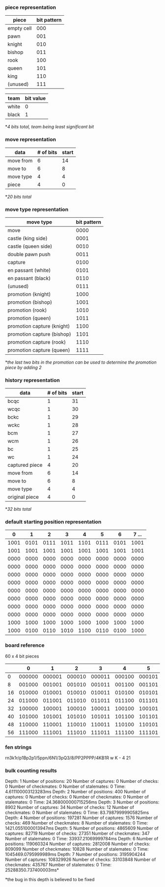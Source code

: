 ### piece representation

| piece      | bit pattern |
| ---------- | ----------- |
| empty cell | 000         |
| pawn       | 001         |
| knight     | 010         |
| bishop     | 011         |
| rook       | 100         |
| queen      | 101         |
| king       | 110         |
| (unused)   | 111         |

| team  | bit value |
| ----- | --------- |
| white | 0         |
| black | 1         |

\*_4 bits total, team being least significant bit_

### move representation

| data      | # of bits | start |
| --------- | --------- | ----- |
| move from | 6         | 14    |
| move to   | 6         | 8     |
| move type | 4         | 4     |
| piece     | 4         | 0     |

\*_20 bits total_

### move type representation

| move type                  | bit pattern |
| -------------------------- | ----------- |
| move                       | 0000        |
| castle (king side)         | 0001        |
| castle (queen side)        | 0010        |
| double pawn push           | 0011        |
| capture                    | 0100        |
| en passant (white)         | 0101        |
| en passant (black)         | 0110        |
| (unused)                   | 0111        |
| promotion (knight)         | 1000        |
| promotion (bishop)         | 1001        |
| promotion (rook)           | 1010        |
| promotion (queen)          | 1011        |
| promotion capture (knight) | 1100        |
| promotion capture (bishop) | 1101        |
| promotion capture (rook)   | 1110        |
| promotion capture (queen)  | 1111        |

\*_the last two bits in the promotion can be used to determine the promotion piece by adding 2_

### history representation

| data           | # of bits | start |
| -------------- | --------- | ----- |
| bcqc           | 1         | 31    |
| wcqc           | 1         | 30    |
| bckc           | 1         | 29    |
| wckc           | 1         | 28    |
| bcm            | 1         | 27    |
| wcm            | 1         | 26    |
| bc             | 1         | 25    |
| wc             | 1         | 24    |
| captured piece | 4         | 20    |
| move from      | 6         | 14    |
| move to        | 6         | 8     |
| move type      | 4         | 4     |
| original piece | 4         | 0     |

\*_32 bits total_

### default starting position representation

| 0    | 1    | 2    | 3    | 4    | 5    | 6    | 7 ... |
| ---- | ---- | ---- | ---- | ---- | ---- | ---- | ----- |
| 1001 | 0101 | 0111 | 1011 | 1101 | 0111 | 0101 | 1001  |
| 1001 | 1001 | 1001 | 1001 | 1001 | 1001 | 1001 | 1001  |
| 0000 | 0000 | 0000 | 0000 | 0000 | 0000 | 0000 | 0000  |
| 0000 | 0000 | 0000 | 0000 | 0000 | 0000 | 0000 | 0000  |
| 0000 | 0000 | 0000 | 0000 | 0000 | 0000 | 0000 | 0000  |
| 0000 | 0000 | 0000 | 0000 | 0000 | 0000 | 0000 | 0000  |
| 0000 | 0000 | 0000 | 0000 | 0000 | 0000 | 0000 | 0000  |
| 0000 | 0000 | 0000 | 0000 | 0000 | 0000 | 0000 | 0000  |
| 0000 | 0000 | 0000 | 0000 | 0000 | 0000 | 0000 | 0000  |
| 0000 | 0000 | 0000 | 0000 | 0000 | 0000 | 0000 | 0000  |
| 1000 | 1000 | 1000 | 1000 | 1000 | 1000 | 1000 | 1000  |
| 1000 | 0100 | 0110 | 1010 | 1100 | 0110 | 0100 | 1000  |

### board reference

60 x 4 bit pieces

|     | 0      | 1      | 2      | 3      | 4      | 5      | 6      | 7 ...  |
| --- | ------ | ------ | ------ | ------ | ------ | ------ | ------ | ------ |
| 0   | 000000 | 000001 | 000010 | 000011 | 000100 | 000101 | 000110 | 000111 |
| 8   | 001000 | 001001 | 001010 | 001011 | 001100 | 001101 | 001110 | 001111 |
| 16  | 010000 | 010001 | 010010 | 010011 | 010100 | 010101 | 010110 | 010111 |
| 24  | 011000 | 011001 | 011010 | 011011 | 011100 | 011101 | 011110 | 011111 |
| 32  | 100000 | 100001 | 100010 | 100011 | 100100 | 100101 | 100110 | 100111 |
| 40  | 101000 | 101001 | 101010 | 101011 | 101100 | 101101 | 101110 | 101111 |
| 48  | 110000 | 110001 | 110010 | 110011 | 110100 | 110101 | 110110 | 110111 |
| 56  | 111000 | 111001 | 111010 | 111011 | 111100 | 111101 | 111110 | 111111 |

### fen strings

rn3k1r/p1Bp2p1/5ppn/6N1/3pQ3/8/PP2PPPP/4KB1R w K - 4 21

### bulk counting results

Depth: 1 Number of positions: 20 Number of captures: 0 Number of checks: 0 Number of checkmates: 0 Number of stalemates: 0 Time: 4.611100003123283ms
Depth: 2 Number of positions: 400 Number of captures: 0 Number of checks: 0 Number of checkmates: 0 Number of stalemates: 0 Time: 24.368000000715256ms
Depth: 3 Number of positions: 8902 Number of captures: 34 Number of checks: 12 Number of checkmates: 0 Number of stalemates: 0 Time: 83.79879999905825ms
Depth: 4 Number of positions: 197281 Number of captures: 1576 Number of checks: 469 Number of checkmates: 8 Number of stalemates: 0 Time: 1421.0551000013947ms
Depth: 5 Number of positions: 4865609 Number of captures: 82719 Number of checks: 27351 Number of checkmates: 347 Number of stalemates: 0 Time: 33937.21069999784ms
Depth: 6 Number of positions: 119060324 Number of captures: 2812008 Number of checks: 809099 Number of checkmates: 10828 Number of stalemates: 0 Time: 1045469.0795999989ms
Depth: 7 Number of positions: 3195904244 Number of captures: 108329926 Number of checks: 33103848 Number of checkmates: 435767 Number of stalemates: 0 Time: 25288350.737400003ms\*

\*the bug in this depth is believed to be fixed
